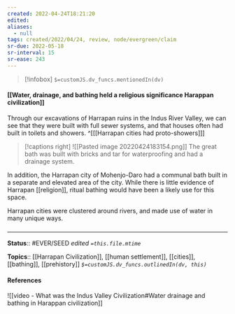 ```yaml
---
created: 2022-04-24T18:21:20 
edited: 
aliases:
  - null
tags: created/2022/04/24, review, node/evergreen/claim
sr-due: 2022-05-18
sr-interval: 15
sr-ease: 243
---
```

> [!infobox]
`$=customJS.dv_funcs.mentionedIn(dv)`

#### [[Water, drainage, and bathing held a religious significance Harappan civilization]]

Through our excavations of Harrapan ruins in the Indus River Valley, we can see that they were built with full sewer systems, and that houses often had built in toilets and showers. 
^[[[Harrapan cities had proto-showers]]]

> [!captions right]
> ![[Pasted image 20220424183154.png]]
> The great bath was built with bricks and tar for waterproofing and had a drainage system.

In addition, the Harrapan city of Mohenjo-Daro had a communal bath built in a separate and elevated area of the city. 
While there is little evidence of Harrapan [[religion]], ritual bathing would have been a likely use for this space.

Harrapan cities were clustered around rivers, and made use of water in many unique ways.

### <hr class="footnote"/>

**Status**:: #EVER/SEED
*edited `=this.file.mtime`*

**Topics**:: [[Harrapan Civilization]], [[human settlement]], [[cities]], [[bathing]], [[prehistory]]
*`$=customJS.dv_funcs.outlinedIn(dv, this)`*

#### References

![[video - What was the Indus Valley Civilization#Water drainage and bathing in Harappan civilization]]
